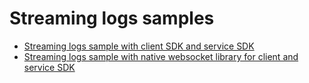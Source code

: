 # Streaming logs samples

* [Streaming logs sample with client SDK and service SDK](./sdk)
* [Streaming logs sample with native websocket library for client and service SDK](./nativeapi)
